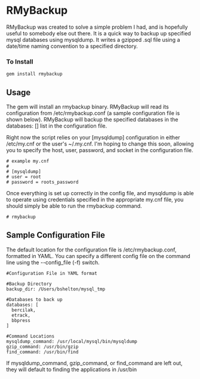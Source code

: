 # RMyBackup

RMyBackup was created to solve a simple problem I had, and is hopefully useful to somebody else out there. It is a quick way to backup up specified mysql databases using mysqldump. It writes a gzipped .sql file using a date/time naming convention to a specified directory.

### To Install
    gem install rmybackup
    
## Usage

The gem will install an rmybackup binary. RMyBackup will read its configuration from /etc/rmybackup.conf (a sample configuration file is shown below). RMyBackup will backup the specified databases in the databases: [] list in the configuration file.

Right now the script relies on your [mysqldump] configuration in either /etc/my.cnf or the user's ~/.my.cnf. I'm hoping to change this soon, allowing you to specify the host, user, password, and socket in the configuration file.

    # example my.cnf
    #
    # [mysqldump]
    # user = root
    # password = roots_password
    

Once everything is set up correctly in the config file, and mysqldump is able to operate using credentials specified in the appropriate my.cnf file, you should simply be able to run the rmybackup command.

    # rmybackup


## Sample Configuration File

The default location for the configuration file is /etc/rmybackup.conf, formatted in YAML. You can specify a different config file on the command line using the --config_file (-f) switch.

    #Configuration File in YAML format

    #Backup Directory
    backup_dir: /Users/bshelton/mysql_tmp

    #Databases to back up
    databases: [
      bercilak,
      etrack,
      bbpress
    ]

    #Command Locations
    mysqldump_command: /usr/local/mysql/bin/mysqldump
    gzip_command: /usr/bin/gzip
    find_command: /usr/bin/find
    
If mysqldump_command, gzip_command, or find_command are left out, they will default to finding the applications in /usr/bin